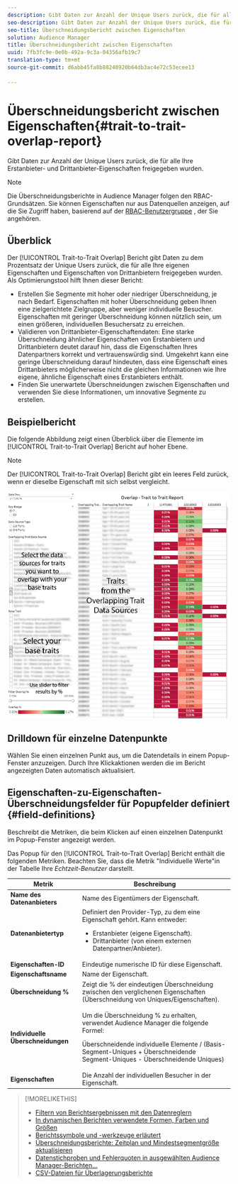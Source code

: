 ```yaml
---
description: Gibt Daten zur Anzahl der Unique Users zurück, die für alle Ihre Erstanbieter- und Drittanbieter-Eigenschaften freigegeben wurden.
seo-description: Gibt Daten zur Anzahl der Unique Users zurück, die für alle Ihre Erstanbieter- und Drittanbieter-Eigenschaften freigegeben wurden.
seo-title: Überschneidungsbericht zwischen Eigenschaften
solution: Audience Manager
title: Überschneidungsbericht zwischen Eigenschaften
uuid: 7fb3fc9e-0e0b-492a-9c3a-04356afb19c7
translation-type: tm+mt
source-git-commit: d6abb45fa8b88248920b64db3ac4e72c53ecee13

---
```



# Überschneidungsbericht zwischen Eigenschaften{#trait-to-trait-overlap-report}

Gibt Daten zur Anzahl der Unique Users zurück, die für alle Ihre Erstanbieter- und Drittanbieter-Eigenschaften freigegeben wurden.

>[!NOTE]
>
>Die Überschneidungsberichte in Audience Manager folgen den RBAC-Grundsätzen. Sie können Eigenschaften nur aus Datenquellen anzeigen, auf die Sie Zugriff haben, basierend auf der [RBAC-Benutzergruppe](/help/using/features/administration/administration-overview.md) , der Sie angehören.

<!-- 

c_overlap_reports.xml

 -->

## Überblick

Der [!UICONTROL Trait-to-Trait Overlap] Bericht gibt Daten zu dem Prozentsatz der Unique Users zurück, die für alle Ihre eigenen Eigenschaften und Eigenschaften von Drittanbietern freigegeben wurden. Als Optimierungstool hilft Ihnen dieser Bericht:

* Erstellen Sie Segmente mit hoher oder niedriger Überschneidung, je nach Bedarf. Eigenschaften mit hoher Überschneidung geben Ihnen eine zielgerichtete Zielgruppe, aber weniger individuelle Besucher. Eigenschaften mit geringer Überschneidung können nützlich sein, um einen größeren, individuellen Besuchersatz zu erreichen.
* Validieren von Drittanbieter-Eigenschaftendaten: Eine starke Überschneidung ähnlicher Eigenschaften von Erstanbietern und Drittanbietern deutet darauf hin, dass die Eigenschaften Ihres Datenpartners korrekt und vertrauenswürdig sind. Umgekehrt kann eine geringe Überschneidung darauf hindeuten, dass eine Eigenschaft eines Drittanbieters möglicherweise nicht die gleichen Informationen wie Ihre eigene, ähnliche Eigenschaft eines Erstanbieters enthält.
* Finden Sie unerwartete Überschneidungen zwischen Eigenschaften und verwenden Sie diese Informationen, um innovative Segmente zu erstellen.

## Beispielbericht

Die folgende Abbildung zeigt einen Überblick über die Elemente im [!UICONTROL Trait-to-Trait Overlap] Bericht auf hoher Ebene.

>[!NOTE]
>
>Der [!UICONTROL Trait-to-Trait Overlap] Bericht gibt ein leeres Feld zurück, wenn er dieselbe Eigenschaft mit sich selbst vergleicht.

![](assets/trait-to-trait-overlap.png)

## Drilldown für einzelne Datenpunkte

Wählen Sie einen einzelnen Punkt aus, um die Datendetails in einem Popup-Fenster anzuzeigen. Durch Ihre Klickaktionen werden die im Bericht angezeigten Daten automatisch aktualisiert.

## Eigenschaften-zu-Eigenschaften-Überschneidungsfelder für Popupfelder definiert {#field-definitions}

Beschreibt die Metriken, die beim Klicken auf einen einzelnen Datenpunkt im Popup-Fenster angezeigt werden.

<!-- 

r_t2t_data_pop.xml

 -->

Das Popup für den [!UICONTROL Trait-to-Trait Overlap] Bericht enthält die folgenden Metriken. Beachten Sie, dass die Metrik "Individuelle Werte"in der Tabelle Ihre *Echtzeit-Benutzer* darstellt.

<table id="table_A2A0CFC47C1A404994B82E6630E711A2"> 
 <thead> 
  <tr> 
   <th colname="col1" class="entry"> Metrik </th> 
   <th colname="col2" class="entry"> Beschreibung </th> 
  </tr>
 </thead>
 <tbody> 
  <tr> 
   <td colname="col1"><b><span class="wintitle"> Name des Datenanbieters</span></b> </td> 
   <td colname="col2"> Name des Eigentümers der Eigenschaft. </td> 
  </tr> 
  <tr> 
   <td colname="col1"><b><span class="wintitle"> Datenanbietertyp</span></b> </td> 
   <td colname="col2">Definiert den Provider-Typ, zu dem eine Eigenschaft gehört. Kann entweder: 
    <ul id="ul_0477C04A33FD4F5D998B98984E6554D3"> 
     <li id="li_50FCA48EDB5843AB8FB6C34ED2C0067D">Erstanbieter (eigene Eigenschaft). </li> 
     <li id="li_4F6148EDAEFE43FA8D505944E9FE3855">Drittanbieter (von einem externen Datenpartner/Anbieter). </li> 
    </ul> </td> 
  </tr> 
  <tr> 
   <td colname="col1"><b><span class="wintitle"> Eigenschaften-ID</span></b> </td> 
   <td colname="col2"> Eindeutige numerische ID für diese Eigenschaft. </td> 
  </tr> 
  <tr> 
   <td colname="col1"><b><span class="wintitle"> Eigenschaftsname</span></b> </td> 
   <td colname="col2"> Name der Eigenschaft. </td> 
  </tr> 
  <tr> 
   <td colname="col1"><b><span class="wintitle"> Überschneidung %</span></b> </td> 
   <td colname="col2"> Zeigt die % der eindeutigen Überschneidung zwischen den verglichenen Eigenschaften (Überschneidung von Uniques/Eigenschaften). </td> 
  </tr> 
  <tr> 
   <td colname="col1"><b><span class="wintitle"> Individuelle Überschneidungen</span></b> </td> 
   <td colname="col2"> <p>Um die Überschneidung % zu erhalten, verwendet Audience Manager die folgende Formel:</p> <p>Überschneidende individuelle Elemente / (Basis-Segment-Uniques + Überschneidende Segment-Uniques - Überschneidende Uniques)</p> </td> 
  </tr> 
  <tr> 
   <td colname="col1"><b><span class="wintitle"> Eigenschaften</span></b> </td> 
   <td colname="col2"> Die Anzahl der individuellen Besucher in der Eigenschaft. </td> 
  </tr> 
 </tbody> 
</table>

>[!MORELIKETHIS]
>
>* [Filtern von Berichtsergebnissen mit den Datenreglern](../../reporting/dynamic-reports/data-sliders.md)
>* [In dynamischen Berichten verwendete Formen, Farben und Größen](../../reporting/dynamic-reports/interactive-report-technology.md#shapes-colors-sizes)
>* [Berichtssymbole und -werkzeuge erläutert](../../reporting/dynamic-reports/interactive-report-technology.md#icons-tools-explained)
>* [Überschneidungsberichte: Zeitplan und Mindestsegmentgröße aktualisieren](../../reporting/dynamic-reports/overlap-minimum-segment-size.md)
>* [Datenstichproben und Fehlerquoten in ausgewählten Audience Manager-Berichten...](../../reporting/report-sampling.md)
>* [CSV-Dateien für Überlagerungsberichte](../../reporting/dynamic-reports/overlap-csv-files.md)